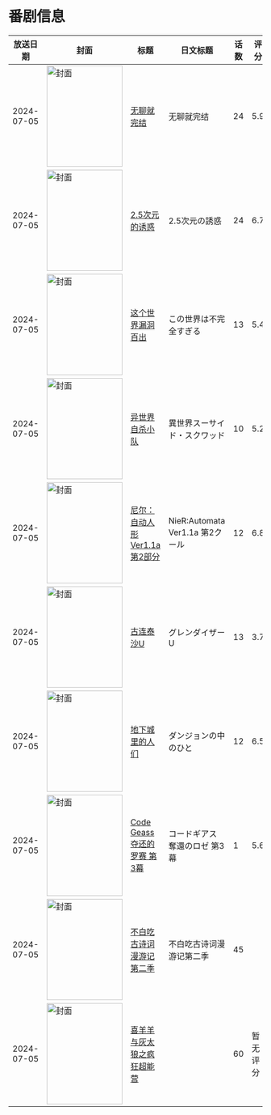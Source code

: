 # 番剧信息

|放送日期|封面|标题|日文标题|话数|评分|评分人数|
|---|---|---|---|---|---|---|
|2024-07-05|<img src="//lain.bgm.tv/pic/cover/c/b8/6e/405224_Z72Nf.jpg" alt="封面" style="width:150px;height:200px;object-fit:cover;">|[无聊就完结](https://bangumi.tv/subject/405224)|无聊就完结|24|5.9|64人评分|
|2024-07-05|<img src="//lain.bgm.tv/pic/cover/c/53/13/410346_MmQCm.jpg" alt="封面" style="width:150px;height:200px;object-fit:cover;">|[2.5次元的诱惑](https://bangumi.tv/subject/410346)|2.5次元の誘惑|24|6.7|3059人评分|
|2024-07-05|<img src="//lain.bgm.tv/pic/cover/c/97/5c/425890_4dXnI.jpg" alt="封面" style="width:150px;height:200px;object-fit:cover;">|[这个世界漏洞百出](https://bangumi.tv/subject/425890)|この世界は不完全すぎる|13|5.4|877人评分|
|2024-07-05|<img src="//lain.bgm.tv/pic/cover/c/00/ae/444046_9b5bM.jpg" alt="封面" style="width:150px;height:200px;object-fit:cover;">|[异世界自杀小队](https://bangumi.tv/subject/444046)|異世界スーサイド・スクワッド|10|5.2|1873人评分|
|2024-07-05|<img src="//lain.bgm.tv/pic/cover/c/62/d8/446618_42Up5.jpg" alt="封面" style="width:150px;height:200px;object-fit:cover;">|[尼尔：自动人形 Ver1.1a 第2部分](https://bangumi.tv/subject/446618)|NieR:Automata Ver1.1a 第2クール|12|6.8|1025人评分|
|2024-07-05|<img src="//lain.bgm.tv/pic/cover/c/42/88/448613_kxxk0.jpg" alt="封面" style="width:150px;height:200px;object-fit:cover;">|[古连泰沙U](https://bangumi.tv/subject/448613)|グレンダイザーU|13|3.7|294人评分|
|2024-07-05|<img src="//lain.bgm.tv/pic/cover/c/32/fd/450586_E67D6.jpg" alt="封面" style="width:150px;height:200px;object-fit:cover;">|[地下城里的人们](https://bangumi.tv/subject/450586)|ダンジョンの中のひと|12|6.5|1894人评分|
|2024-07-05|<img src="//lain.bgm.tv/pic/cover/c/90/7d/470833_s6b18.jpg" alt="封面" style="width:150px;height:200px;object-fit:cover;">|[Code Geass 夺还的罗赛 第3幕](https://bangumi.tv/subject/470833)|コードギアス 奪還のロゼ 第3幕|1|5.6|46人评分|
|2024-07-05|<img src="//lain.bgm.tv/pic/cover/c/41/17/479015_KrIUs.jpg" alt="封面" style="width:150px;height:200px;object-fit:cover;">|[不白吃古诗词漫游记第二季](https://bangumi.tv/subject/479015)|不白吃古诗词漫游记第二季|45|||
|2024-07-05|<img src="//lain.bgm.tv/pic/cover/c/07/73/496180_8PCPU.jpg" alt="封面" style="width:150px;height:200px;object-fit:cover;">|[喜羊羊与灰太狼之疯狂超能营](https://bangumi.tv/subject/496180)||60|暂无评分|少于10人评分|

